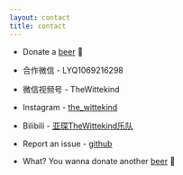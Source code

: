 ```yaml
---
layout: contact
title: contact
---
```

- Donate a [beer](https://paypal.me/zdongli) 🍻
<!--more-->
- 合作微信 - LYQ1069216298
- 微信视频号 - TheWittekind
- Instagram - [the_wittekind](https://www.instagram.com/the_wittekind/)
- Bilibili - [亚琛TheWittekind乐队](https://space.bilibili.com/1892551847)
- Report an issue - [github](https://github.com/thewittekind/thewittekind.github.io/issues)

- What? You wanna donate another [beer](https://paypal.me/zdongli) 🍻